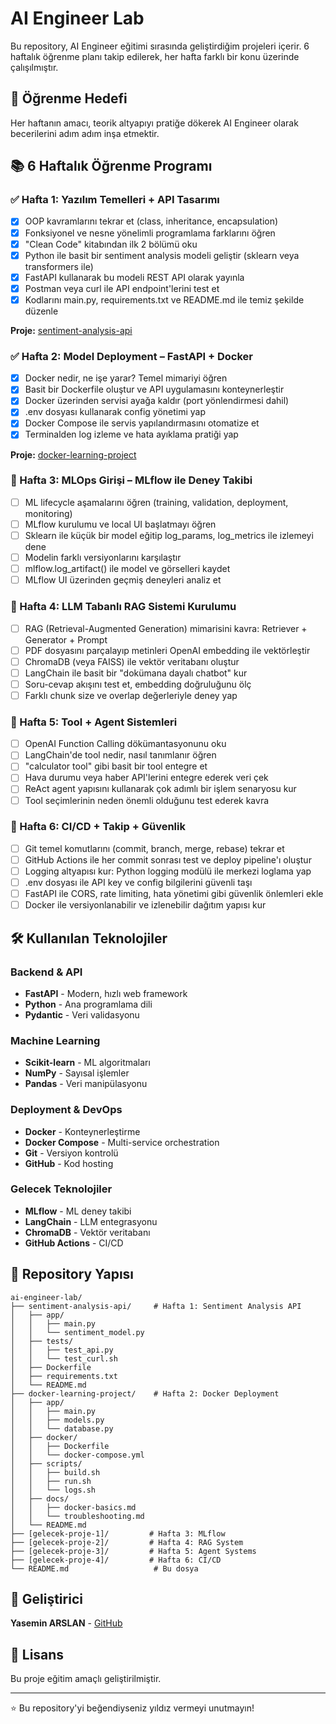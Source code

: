 # AI Engineer Lab

Bu repository, AI Engineer eğitimi sırasında geliştirdiğim projeleri içerir. 6 haftalık öğrenme planı takip edilerek, her hafta farklı bir konu üzerinde çalışılmıştır.

## 🎯 Öğrenme Hedefi

Her haftanın amacı, teorik altyapıyı pratiğe dökerek AI Engineer olarak becerilerini adım adım inşa etmektir.

## 📚 6 Haftalık Öğrenme Programı

### ✅ Hafta 1: Yazılım Temelleri + API Tasarımı
- [x] OOP kavramlarını tekrar et (class, inheritance, encapsulation)
- [x] Fonksiyonel ve nesne yönelimli programlama farklarını öğren
- [x] "Clean Code" kitabından ilk 2 bölümü oku
- [x] Python ile basit bir sentiment analysis modeli geliştir (sklearn veya transformers ile)
- [x] FastAPI kullanarak bu modeli REST API olarak yayınla
- [x] Postman veya curl ile API endpoint'lerini test et
- [x] Kodlarını main.py, requirements.txt ve README.md ile temiz şekilde düzenle

**Proje:** [sentiment-analysis-api](./sentiment-analysis-api/)

### ✅ Hafta 2: Model Deployment – FastAPI + Docker
- [x] Docker nedir, ne işe yarar? Temel mimariyi öğren
- [x] Basit bir Dockerfile oluştur ve API uygulamasını konteynerleştir
- [x] Docker üzerinden servisi ayağa kaldır (port yönlendirmesi dahil)
- [x] .env dosyası kullanarak config yönetimi yap
- [x] Docker Compose ile servis yapılandırmasını otomatize et
- [x] Terminalden log izleme ve hata ayıklama pratiği yap

**Proje:** [docker-learning-project](./docker-learning-project/)

### 🔄 Hafta 3: MLOps Girişi – MLflow ile Deney Takibi
- [ ] ML lifecycle aşamalarını öğren (training, validation, deployment, monitoring)
- [ ] MLflow kurulumu ve local UI başlatmayı öğren
- [ ] Sklearn ile küçük bir model eğitip log_params, log_metrics ile izlemeyi dene
- [ ] Modelin farklı versiyonlarını karşılaştır
- [ ] mlflow.log_artifact() ile model ve görselleri kaydet
- [ ] MLflow UI üzerinden geçmiş deneyleri analiz et

### 🔄 Hafta 4: LLM Tabanlı RAG Sistemi Kurulumu
- [ ] RAG (Retrieval-Augmented Generation) mimarisini kavra: Retriever + Generator + Prompt
- [ ] PDF dosyasını parçalayıp metinleri OpenAI embedding ile vektörleştir
- [ ] ChromaDB (veya FAISS) ile vektör veritabanı oluştur
- [ ] LangChain ile basit bir "dokümana dayalı chatbot" kur
- [ ] Soru-cevap akışını test et, embedding doğruluğunu ölç
- [ ] Farklı chunk size ve overlap değerleriyle deney yap

### 🔄 Hafta 5: Tool + Agent Sistemleri
- [ ] OpenAI Function Calling dökümantasyonunu oku
- [ ] LangChain'de tool nedir, nasıl tanımlanır öğren
- [ ] "calculator tool" gibi basit bir tool entegre et
- [ ] Hava durumu veya haber API'lerini entegre ederek veri çek
- [ ] ReAct agent yapısını kullanarak çok adımlı bir işlem senaryosu kur
- [ ] Tool seçimlerinin neden önemli olduğunu test ederek kavra

### 🔄 Hafta 6: CI/CD + Takip + Güvenlik
- [ ] Git temel komutlarını (commit, branch, merge, rebase) tekrar et
- [ ] GitHub Actions ile her commit sonrası test ve deploy pipeline'ı oluştur
- [ ] Logging altyapısı kur: Python logging modülü ile merkezi loglama yap
- [ ] .env dosyası ile API key ve config bilgilerini güvenli taşı
- [ ] FastAPI ile CORS, rate limiting, hata yönetimi gibi güvenlik önlemleri ekle
- [ ] Docker ile versiyonlanabilir ve izlenebilir dağıtım yapısı kur

## 🛠️ Kullanılan Teknolojiler

### Backend & API
- **FastAPI** - Modern, hızlı web framework
- **Python** - Ana programlama dili
- **Pydantic** - Veri validasyonu

### Machine Learning
- **Scikit-learn** - ML algoritmaları
- **NumPy** - Sayısal işlemler
- **Pandas** - Veri manipülasyonu

### Deployment & DevOps
- **Docker** - Konteynerleştirme
- **Docker Compose** - Multi-service orchestration
- **Git** - Versiyon kontrolü
- **GitHub** - Kod hosting

### Gelecek Teknolojiler
- **MLflow** - ML deney takibi
- **LangChain** - LLM entegrasyonu
- **ChromaDB** - Vektör veritabanı
- **GitHub Actions** - CI/CD

## 📁 Repository Yapısı

```
ai-engineer-lab/
├── sentiment-analysis-api/     # Hafta 1: Sentiment Analysis API
│   ├── app/
│   │   ├── main.py
│   │   └── sentiment_model.py
│   ├── tests/
│   │   ├── test_api.py
│   │   └── test_curl.sh
│   ├── Dockerfile
│   ├── requirements.txt
│   └── README.md
├── docker-learning-project/    # Hafta 2: Docker Deployment
│   ├── app/
│   │   ├── main.py
│   │   ├── models.py
│   │   └── database.py
│   ├── docker/
│   │   ├── Dockerfile
│   │   └── docker-compose.yml
│   ├── scripts/
│   │   ├── build.sh
│   │   ├── run.sh
│   │   └── logs.sh
│   ├── docs/
│   │   ├── docker-basics.md
│   │   └── troubleshooting.md
│   └── README.md
├── [gelecek-proje-1]/         # Hafta 3: MLflow
├── [gelecek-proje-2]/         # Hafta 4: RAG System
├── [gelecek-proje-3]/         # Hafta 5: Agent Systems
├── [gelecek-proje-4]/         # Hafta 6: CI/CD
└── README.md                   # Bu dosya
```

## 👤 Geliştirici

**Yasemin ARSLAN** - [GitHub](https://github.com/YaseminOran)

## 📝 Lisans

Bu proje eğitim amaçlı geliştirilmiştir.

---

⭐ Bu repository'yi beğendiyseniz yıldız vermeyi unutmayın! 